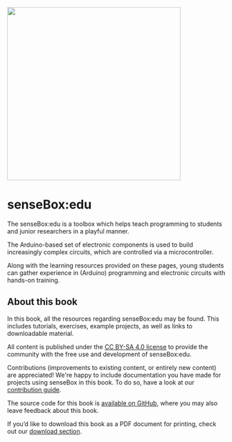 <img src="https://raw.githubusercontent.com/sensebox/resources/master/images/sensebox_logo_neu.png" align="center" width="400"/>

# senseBox:edu
The senseBox:edu is a toolbox which helps teach programming to students and junior researchers in a playful manner.

The Arduino-based set of electronic components is used to build increasingly complex circuits, which are controlled via a microcontroller.

Along with the learning resources provided on these pages, young students can gather experience in (Arduino) programming and electronic circuits with hands-on training.

## About this book
In this book, all the resources regarding senseBox:edu may be found. This includes tutorials, exercises, example projects, as well as links to downloadable material.

All content is published under the [CC BY-SA 4.0 license](https://creativecommons.org/licenses/by-sa/4.0/) to provide the community with the free use and development of senseBox:edu.

Contributions (improvements to existing content, or entirely new content) are appreciated!
We're happy to include documentation you have made for projects using senseBox in this book.
To do so, have a look at our [contribution guide](contributing.md).

The source code for this book is [available on GitHub](https://github.com/sensebox/books), where you may also leave feedback about this book.

If you’d like to download this book as a PDF document for printing, check out our [download section](downloads.md#documentation-as-pdf).
